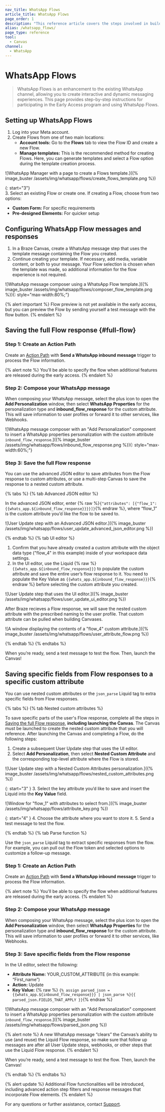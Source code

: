 ```yaml
---
nav_title: WhatsApp Flows
article_title: WhatsApp Flows
page_order: 1
description: "This reference article covers the steps involved in building out and creating a WhatsApp Flows message."
alias: /whatsapp_flows/
page_type: reference
tool:
  - Canvas
channel:
  - WhatsApp
---
```


# WhatsApp Flows

> WhatsApp Flows is an enhancement to the existing WhatsApp channel, allowing you to create interactive and dynamic messaging experiences. This page provides step-by-step instructions for participating in the Early Access program and using WhatsApp Flows.

## Setting up WhatsApp Flows

1. Log into your Meta account.
2. Create Flows from one of two main locations:
    - **Account tools:** Go to the **Flows** tab to view the Flow ID and create a new Flow.
    - **Manage templates:** This is the recommended method for creating Flows. Here, you can generate templates and select a Flow option during the template creation process.

![WhatsApp Manager with a page to create a Flows template.]({% image_buster /assets/img/whatsapp/flows/create_flows_template.png %})

{: start="3"}  
3. Select an existing Flow or create one. If creating a Flow, choose from two options:
  - **Custom Form:** For specific requirements
  - **Pre-designed Elements:** For quicker setup

## Configuring WhatsApp Flow messages and responses

1. In a Braze Canvas, create a WhatsApp message step that uses the template message containing the Flow you created.
2. Continue creating your template. If necessary, add media, variable content, or both to your message. Your Flow selection is chosen when the template was made, so additional information for the flow experience is not required.

![WhatsApp message composer using a WhatsApp Flow template.]({% image_buster /assets/img/whatsapp/flows/composer_flow_template.png %}){: style="max-width:80%;"}

{% alert important %}
Flow preview is not yet available in the early access, but you can preview the Flow by sending yourself a test message with the flow button. 
{% endalert %}

## Saving the full Flow response {#full-flow}

### Step 1: Create an Action Path

Create an [Action Path]({{site.baseurl}}/user_guide/engagement_tools/canvas/canvas_components/action_paths/) with **Send a WhatsApp inbound message** trigger to process the Flow information.

{% alert note %}
You'll be able to specify the flow when additional features are released during the early access. 
{% endalert %}

### Step 2: Compose your WhatsApp message

When composing your WhatsApp message, select the plus icon to open the **Add Personalization** window, then select **WhatsApp Properties** for the personalization type and **inbound_flow_response** for the custom attribute. This will save information to user profiles or forward it to other services, like Webhooks.

![WhatsApp message composer with an "Add Personalization" component to insert a WhatsApp properties personalization with the custom attribute `inbound_flow_response`.]({% image_buster /assets/img/whatsapp/flows/inbound_flow_response.png %}){: style="max-width:60%;"}

### Step 3: Save the full Flow response

You can use the advanced JSON editor to save attributes from the Flow response to custom attributes, or use a multi-step Canvas to save the response to a nested custom attribute. 

{% tabs %}
{% tab Advanced JSON editor %}

In the advanced JSON editor, enter {% raw %}`{"attributes": [{"flow_1": {{whats_app.${inbound_flow_response}}}}]}`{% endraw %}, where “flow_1” is the custom attribute you’d like the flow to be saved to.

![User Update step with an Advanced JSON editor.]({% image_buster /assets/img/whatsapp/flows/user_update_advanced_json_editor.png %})

{% endtab %}
{% tab UI editor %}

1. Confirm that you have already created a custom attribute with the object data type ("flow_4" in this example) inside of your workspace data settings.
2. In the UI editor, use the Liquid {% raw %}```{{whats_app.${inbound_flow_response}}}``` to populate the custom attribute and save the entire user’s flow response to it. You need to populate the Key Value as ```{{whats_app.${inbound_flow_response}}}```{% endraw %} before selecting the custom attribute you created.

![User Update step that uses the UI editor.]({% image_buster /assets/img/whatsapp/flows/user_update_ui_editor.png %})

After Braze recieves a Flow response, we will save the nested custom attribute with the prescribed naming to the user profile. That custom attribute can be pulled when building Canvases. 

![A window displaying the contents of a "flow_4" custom attribute.]({% image_buster /assets/img/whatsapp/flows/user_attribute_flow.png %})

{% endtab %}
{% endtabs %}

When you’re ready, send a test message to test the flow. Then, launch the Canvas!

## Saving specific fields from Flow responses to a specific custom attribute 

You can use nested custom attributes or the `json_parse` Liquid tag to extra specific fields from Flow responses.

{% tabs %}
{% tab Nested custom attributes %}

To save specific parts of the user's Flow response, complete all the steps in [Saving the full Flow response](#full-flow), **including launching the Canvas**. The Canvas must be launched to create the nested custom attribute that you will reference. After launching the Canvas and completing a Flow, do the following steps:

1. Create a subsequent User Update step that uses the UI editor.
2. Select **Add Personalization**, then select **Nested Custom Attribute** and the corresponding top-level attribute where the Flow is stored.  

![User Update step with a Nested Custom Attributes personalization.]({% image_buster /assets/img/whatsapp/flows/nested_custom_attributes.png %})

{: start="3" }
3. Select the key attribute you’d like to save and insert the Liquid into the **Key Value** field.

![Window for "flow_1" with attributes to select from.]({% image_buster /assets/img/whatsapp/flows/attribute_key.png %})

{: start="4" }
4. Choose the attribute where you want to store it.
5. Send a test message to test the flow.

{% endtab %}
{% tab Parse function %}

Use the `json_parse` Liquid tag to extract specific responses from the flow. For example, you can pull out the Flow token and selected options to customize a follow-up message.

### Step 1: Create an Action Path

Create an [Action Path]({{site.baseurl}}/user_guide/engagement_tools/canvas/canvas_components/action_paths/) with **Send a WhatsApp inbound message** trigger to process the Flow information.

{% alert note %}
You'll be able to specify the flow when additional features are released during the early access. 
{% endalert %}

### Step 2: Compose your WhatsApp message

When composing your WhatsApp message, select the plus icon to open the **Add Personalization** window, then select **WhatsApp Properties** for the personalization type and **inbound_flow_response** for the custom attribute. This will save information to user profiles or forward it to other services, like Webhooks.

### Step 3: Save specific fields from the Flow response

In the UI editor, select the following: 

- **Attribute Name:** YOUR_CUSTOM_ATTRIBUTE (in this example: “First_name”)
- **Action:** Update
- **Key Value:** {% raw %} ```{% assign parsed_json = {{whats_app.${inbound_flow_response}}} | json_parse %}{{ parsed_json.FIELDS_THAT_APPLY }}```{% endraw %}

![WhatsApp message composer with an "Add Personalization" component to insert a WhatsApp properties personalization with the custom attribute `inbound_flow_response`.]({% image_buster /assets/img/whatsapp/flows/parsed_json.png %})

{% alert note %}
A new WhatsApp message “clears” the Canvas’s ability to use (and reuse) the Liquid Flow response, so make sure that follow up messages are after all User Update steps, webhooks, or other steps that use the Liquid Flow response. 
{% endalert %}

When you’re ready, send a test message to test the flow. Then, launch the Canvas!

{% endtab %}
{% endtabs %}

{% alert update %}
Additional Flow functionalities will be introduced, including advanced action step filters and response messages that incorporate Flow elements.
{% endalert %}

For any questions or further assistance, contact [Support]({{site.baseurl}}/braze_support/).